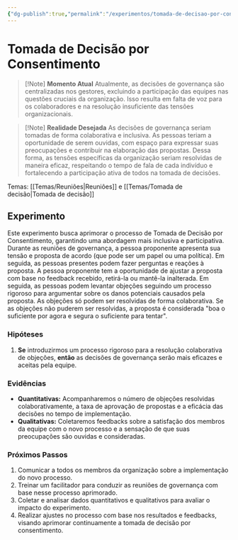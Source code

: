 ```yaml
---
{"dg-publish":true,"permalink":"/experimentos/tomada-de-decisao-por-consentimento/"}
---
```


# Tomada de Decisão por Consentimento

> [!Note] **Momento Atual** 
> Atualmente, as decisões de governança são centralizadas nos gestores, excluindo a participação das equipes nas questões cruciais da organização. Isso resulta em falta de voz para os colaboradores e na resolução insuficiente das tensões organizacionais.

> [!Note] **Realidade Desejada** 
> As decisões de governança seriam tomadas de forma colaborativa e inclusiva. As pessoas teriam a oportunidade de serem ouvidas, com espaço para expressar suas preocupações e contribuir na elaboração das propostas. Dessa forma, as tensões específicas da organização seriam resolvidas de maneira eficaz, respeitando o tempo de fala de cada indivíduo e fortalecendo a participação ativa de todos na tomada de decisões.

Temas: [[Temas/Reuniões\|Reuniões]] e [[Temas/Tomada de decisão\|Tomada de decisão]]
## Experimento

Este experimento busca aprimorar o processo de Tomada de Decisão por Consentimento, garantindo uma abordagem mais inclusiva e participativa. Durante as reuniões de governança, a pessoa proponente apresenta sua tensão e proposta de acordo (que pode ser um papel ou uma política). Em seguida, as pessoas presentes podem fazer perguntas e reações à proposta. A pessoa proponente tem a oportunidade de ajustar a proposta com base no feedback recebido, retirá-la ou mantê-la inalterada. Em seguida, as pessoas podem levantar objeções seguindo um processo rigoroso para argumentar sobre os danos potenciais causados pela proposta. As objeções só podem ser resolvidas de forma colaborativa. Se as objeções não puderem ser resolvidas, a proposta é considerada "boa o suficiente por agora e segura o suficiente para tentar".
### Hipóteses
1. **Se** introduzirmos um processo rigoroso para a resolução colaborativa de objeções, **então** as decisões de governança serão mais eficazes e aceitas pela equipe.
### Evidências
- **Quantitativas:** Acompanharemos o número de objeções resolvidas colaborativamente, a taxa de aprovação de propostas e a eficácia das decisões no tempo de implementação.
- **Qualitativas:** Coletaremos feedbacks sobre a satisfação dos membros da equipe com o novo processo e a sensação de que suas preocupações são ouvidas e consideradas.
### Próximos Passos
1. Comunicar a todos os membros da organização sobre a implementação do novo processo.
2. Treinar um facilitador para conduzir as reuniões de governança com base nesse processo aprimorado.
3. Coletar e analisar dados quantitativos e qualitativos para avaliar o impacto do experimento.
4. Realizar ajustes no processo com base nos resultados e feedbacks, visando aprimorar continuamente a tomada de decisão por consentimento.